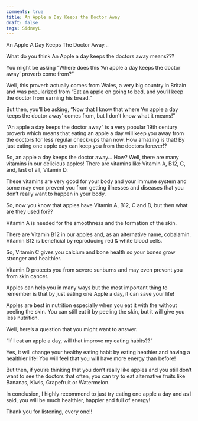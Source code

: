 ```yaml
---
comments: true
title: An Apple a Day Keeps the Doctor Away
draft: false
tags: SidneyL
---
```

 
An Apple A Day Keeps The Doctor Away…

What do you think An Apple a day keeps the doctors away means???

You might be asking “Where does this ‘An apple a day keeps the doctor away’ proverb come from?”

Well, this proverb actually comes from Wales, a very big country in Britain and was popularized from “Eat an apple on going to bed, and you’ll keep the doctor from earning his bread.”

But then, you’ll be asking, “Now that I know that where ‘An apple a day keeps the doctor away’ comes from, but I don’t know what it means!”

“An apple a day keeps the doctor away” is a very popular 19th century proverb which means that eating an apple a day will keep you away from the doctors for less regular check-ups than now. How amazing is that! By just eating one apple day can keep you from the doctors forever!?
 
So, an apple a day keeps the doctor away… How? Well, there are many vitamins in our delicious apples! There are vitamins like Vitamin A, B12, C, and, last of all, Vitamin D.

These vitamins are very good for your body and your immune system and some may even prevent you from getting illnesses and diseases that you don’t really want to happen in your body.

So, now you know that apples have Vitamin A, B12, C and D, but then what are they used for??

Vitamin A is needed for the smoothness and the formation of the skin.

There are Vitamin B12 in our apples and, as an alternative name, cobalamin. Vitamin B12 is beneficial by reproducing red & white blood cells.

So, Vitamin C gives you calcium and bone health so your bones grow stronger and healthier.

Vitamin D protects you from severe sunburns and may even prevent you from skin cancer.

Apples can help you in many ways but the most important thing to remember is that by just eating one Apple a day, it can save your life!

Apples are best in nutrition especially when you eat it with the without peeling the skin. You can still eat it by peeling the skin, but it will give you less nutrition.

Well, here’s a question that you might want to answer.

“If I eat an apple a day, will that improve my eating habits??”

Yes, it will change your healthy eating habit by eating heathier and having a healthier life!   You will feel that you will have more energy than before!

But then, if you’re thinking that you don’t really like apples and you still don’t want to see the doctors that often, you can try to eat alternative fruits like Bananas, Kiwis, Grapefruit or Watermelon.

In conclusion, I highly recommend to just try eating one apple a day and as I said, you will be much healthier, happier and full of energy!

Thank you for listening, every one!!